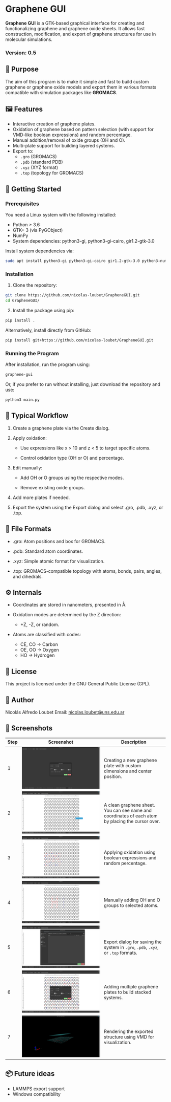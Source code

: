 # Graphene GUI

**Graphene GUI** is a GTK-based graphical interface for creating and functionalizing graphene and graphene oxide sheets. It allows fast construction, modification, and export of graphene structures for use in molecular simulations.

### Version: 0.5

## 🧪 Purpose

The aim of this program is to make it simple and fast to build custom graphene or graphene oxide models and export them in various formats compatible with simulation packages like **GROMACS**.


## 🖼️ Features

- Interactive creation of graphene plates.
- Oxidation of graphene based on pattern selection (with support for VMD-like boolean expressions) and random percentage.
- Manual addition/removal of oxide groups (OH and O).
- Multi-plate support for building layered systems.
- Export to:
  - `.gro` (GROMACS)
  - `.pdb` (standard PDB)
  - `.xyz` (XYZ format)
  - `.top` (topology for GROMACS)


## 🚀 Getting Started

### Prerequisites

You need a Linux system with the following installed:

- Python ≥ 3.6
- GTK+ 3 (via PyGObject)
- NumPy
- System dependencies: python3-gi, python3-gi-cairo, gir1.2-gtk-3.0

Install system dependencies via:

```bash
sudo apt install python3-gi python3-gi-cairo gir1.2-gtk-3.0 python3-numpy
```

### Installation

1. Clone the repository:

```bash
git clone https://github.com/nicolas-loubet/GrapheneGUI.git
cd GrapheneGUI/
```

2. Install the package using pip:

```bash
pip install .
```

Alternatively, install directly from GitHub:

```bash
pip install git+https://github.com/nicolas-loubet/GrapheneGUI.git
```

### Running the Program

After installation, run the program using:

```bash
graphene-gui
```

Or, if you prefer to run without installing, just download the repository and use:

```bash
python3 main.py
```

## 🧭 Typical Workflow
1. Create a graphene plate via the Create dialog.

2. Apply oxidation:

   - Use expressions like x > 10 and z < 5 to target specific atoms.

   - Control oxidation type (OH or O) and percentage.

3. Edit manually:

   - Add OH or O groups using the respective modes.

   - Remove existing oxide groups.

4. Add more plates if needed.

5. Export the system using the Export dialog and select .gro, .pdb, .xyz, or .top.


## 📁 File Formats
- .gro: Atom positions and box for GROMACS.

- .pdb: Standard atom coordinates.

- .xyz: Simple atomic format for visualization.

- .top: GROMACS-compatible topology with atoms, bonds, pairs, angles, and dihedrals.


## ⚙️ Internals
- Coordinates are stored in nanometers, presented in Å.

- Oxidation modes are determined by the Z direction:
  - +Z, -Z, or random.

- Atoms are classified with codes:
  - CE, CO → Carbon
  - OE, OO → Oxygen
  - HO → Hydrogen


## 📜 License
This project is licensed under the GNU General Public License (GPL).


## 👤 Author
Nicolás Alfredo Loubet
Email: nicolas.loubet@uns.edu.ar


## 📸 Screenshots

| Step | Screenshot | Description |
|------|------------|-------------|
| 1 | ![Create Plate](screenshots/1-create.png) | Creating a new graphene plate with custom dimensions and center position. |
| 2 | ![Reduced Graphene](screenshots/2-reduced_graphene.png) | A clean graphene sheet. You can see name and coordinates of each atom by placing the cursor over. |
| 3 | ![Oxidation Rules](screenshots/3-oxide_with_rules.png) | Applying oxidation using boolean expressions and random percentage. |
| 4 | ![Manual Oxide Adding](screenshots/4-manual_adding.png) | Manually adding OH and O groups to selected atoms. |
| 5 | ![Export Options](screenshots/5-export.png) | Export dialog for saving the system in `.gro`, `.pdb`, `.xyz`, or `.top` formats. |
| 6 | ![Multiple Plates](screenshots/6-add_multi_plates.png) | Adding multiple graphene plates to build stacked systems. |
| 7 | ![Use with VMD](screenshots/7-use_vmd_for_rendering.png) | Rendering the exported structure using VMD for visualization. |


## 📦 Future ideas
- LAMMPS export support
- Windows compatibility

